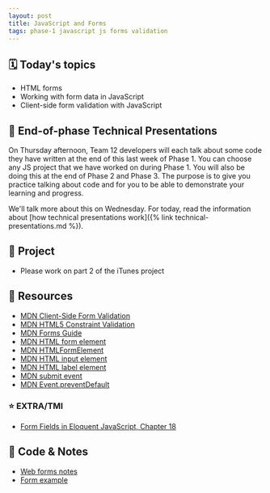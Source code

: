```yaml
---
layout: post
title: JavaScript and Forms
tags: phase-1 javascript js forms validation
---
```


## 🗓️ Today's topics

- HTML forms
- Working with form data in JavaScript
- Client-side form validation with JavaScript

## 🐣 End-of-phase Technical Presentations

On Thursday afternoon, Team 12 developers will each talk about some code they have written at the end of this last week of Phase 1. You can choose any JS project that we have worked on during Phase 1. You will also be doing this at the end of Phase 2 and Phase 3. The purpose is to give you practice talking about code and for you to be able to demonstrate your learning and progress.

We'll talk more about this on Wednesday. For today, read the information about [how technical presentations work]({% link technical-presentations.md %}).

## 🎯 Project

- Please work on part 2 of the iTunes project

## 🔖 Resources

- [MDN Client-Side Form Validation](https://developer.mozilla.org/en-US/docs/Learn/Forms/Form_validation)
- [MDN HTML5 Constraint Validation](https://developer.mozilla.org/en-US/docs/Web/Guide/HTML/HTML5/Constraint_validation)
- [MDN Forms Guide](https://developer.mozilla.org/en-US/docs/Learn/Forms)
- [MDN HTML form element](https://developer.mozilla.org/en-US/docs/Web/HTML/Element/form)
- [MDN HTMLFormElement](https://developer.mozilla.org/en-US/docs/Web/API/HTMLFormElement/elements)
- [MDN HTML input element](https://developer.mozilla.org/en-US/docs/Web/HTML/Element/input)
- [MDN HTML label element](https://developer.mozilla.org/en-US/docs/Web/HTML/Element/label)
- [MDN submit event](https://developer.mozilla.org/en-US/docs/Web/API/HTMLFormElement/submit_event)
- [MDN Event.preventDefault](https://developer.mozilla.org/en-US/docs/Web/API/Event/preventDefault)

### ⭐️ EXTRA/TMI

- [Form Fields in Eloquent JavaScript, Chapter 18](https://eloquentjavascript.net/18_http.html#h_H222GOgM6T)

## 🦉 Code & Notes

- [Web forms notes](https://github.com/Momentum-Team-12/notes/blob/main/js-forms.md)
- [Form example](https://github.com/Momentum-Team-11/example-js-forms)

